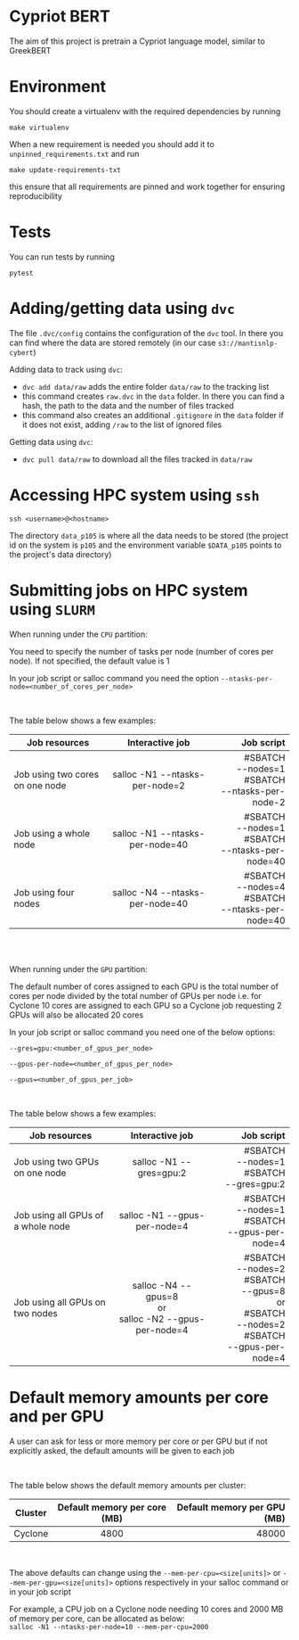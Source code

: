# Cypriot BERT

The aim of this project is pretrain a Cypriot language model, similar to GreekBERT

# Environment

You should create a virtualenv with the required dependencies by running
```
make virtualenv
```

When a new requirement is needed you should add it to `unpinned_requirements.txt` and run
```
make update-requirements-txt
```
this ensure that all requirements are pinned and work together for ensuring reproducibility

# Tests

You can run tests by running
```
pytest
```

# Adding/getting data using `dvc`
The file `.dvc/config` contains the configuration of the `dvc` tool. In there you can find where the data are stored remotely (in our case `s3://mantisnlp-cybert`)

Adding data to track using `dvc`:

* `dvc add data/raw` adds the entire folder `data/raw` to the tracking list
* this command creates `raw.dvc` in the `data` folder. In there  you can find a hash, the path to the data and the number of files tracked
* this command also creates an additional `.gitignore` in the `data` folder if it does not exist, adding `/raw` to the list of ignored files

Getting data using `dvc`:
* `dvc pull data/raw` to download all the files tracked in `data/raw`

# Accessing HPC system using `ssh` 
```
ssh <username>@<hostname>
```
  
The directory `data_p105` is where all the data needs to be stored (the project id on the system is `p105` and the environment variable `$DATA_p105` points to the project's data directory)
  
# Submitting jobs on HPC system using `SLURM`
When running under the `CPU` partition:
  
You need to specify the number of tasks per node (number of cores per node). If not specified, the default value is 1
  
In your job script or salloc command you need the option `--ntasks-per-node=<number_of_cores_per_node>`

<br>

The table below shows a few examples:  

| Job resources                        | Interactive job                    | Job script                                                    |
| -------------                        |:-------------:                     | -----:                                                        |
| Job using two cores on one node      |  salloc -N1 --ntasks-per-node=2    | #SBATCH<br> --nodes=1<br> #SBATCH<br> --ntasks-per-node-2     |
| Job using a whole node               | salloc -N1 --ntasks-per-node=40    | #SBATCH<br> --nodes=1<br> #SBATCH<br> --ntasks-per-node=40    |
| Job using four nodes                 |    salloc -N4 --ntasks-per-node=40 | #SBATCH<br> --nodes=4<br> #SBATCH<br> --ntasks-per-node=40    |
  
<br>
<br>
       
When running under the `GPU` partition:
  
The default number of cores assigned to each GPU is the total number of cores per node divided by the total number of GPUs per node i.e. for Cyclone 10 cores are assigned to each GPU so a Cyclone job requesting 2 GPUs will also be allocated 20 cores 
  
In your job script or salloc command you need one of the below options:

`--gres=gpu:<number_of_gpus_per_node>`

`--gpus-per-node=<number_of_gpus_per_node>`

`--gpus=<number_of_gpus_per_job>`
  
<br>  
  
The table below shows a few examples:  

| Job resources                        | Interactive job                                                | Job script                                                    |
| -------------                        |:-------------:                                                 | -----:                                                        |
| Job using two GPUs on one node       |  salloc -N1 --gres=gpu:2                                       | #SBATCH<br> --nodes=1<br> #SBATCH<br>  --gres=gpu:2     |
| Job using all GPUs of a whole node   | salloc -N1 --gpus-per-node=4                                   | #SBATCH<br> --nodes=1<br> #SBATCH<br> --gpus-per-node=4  |
| Job using all GPUs on two nodes      |    salloc -N4 --gpus=8<br> or<br>  salloc -N2 --gpus-per-node=4| #SBATCH<br> --nodes=2<br> #SBATCH<br> --gpus=8<br> or<br> #SBATCH<br> --nodes=2<br> #SBATCH<br>  --gpus-per-node=4 |

# Default memory amounts per core and per GPU
A user can ask for less or more memory per core or per GPU but if not explicitly asked, the default amounts will be given to each job

<br>  

The table below shows the default memory amounts per cluster:

| Cluster                              | Default memory per core (MB)       | Default memory per GPU (MB)   |
| -------------                        |:-------------:                     | -----:                        |
| Cyclone                              |  4800                              | 48000                         |

<br> 

The above defaults can change using the  `--mem-per-cpu=<size[units]>` or  `--mem-per-gpu=<size[units]>` options respectively in your salloc command or in your job script

For example, a CPU job on a Cyclone node needing 10 cores and 2000 MB of memory per core, can be allocated as below:  
`salloc -N1 --ntasks-per-node=10 --mem-per-cpu=2000`
